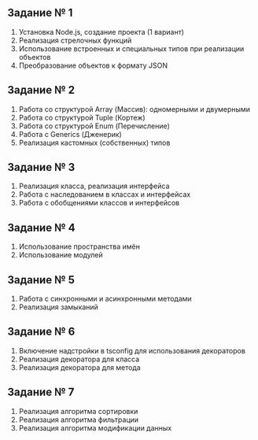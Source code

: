## Задание № 1
1. Установка Node.js, создание проекта (1 вариант)
2. Реализация стрелочных функций
3. Использование встроенных и специальных типов при реализации
объектов
4. Преобразование объектов к формату JSON

## Задание № 2
1. Работа со структурой Array (Массив): одномерными и двумерными
2. Работа со структурой Tuple (Кортеж)
3. Работа со структурой Enum (Перечисление)
4. Работа с Generics (Дженерик)
5. Реализация кастомных (собственных) типов

## Задание № 3
1. Реализация класса, реализация интерфейса
2. Работа с наследованием в классах и интерфейсах
3. Работа с обобщениями классов и интерфейсов

## Задание № 4 
1. Использование пространства имён
2. Использование модулей   

## Задание № 5 
1. Работа с синхронными и асинхронными методами
2. Реализация замыканий

## Задание № 6 
1. Включение надстройки в tsconfig для использования декораторов
2. Реализация декоратора для класса
3. Реализация декоратора для метода

## Задание № 7
1. Реализация алгоритма сортировки
2. Реализация алгоритма фильтрации
3. Реализация алгоритма модификации данных


